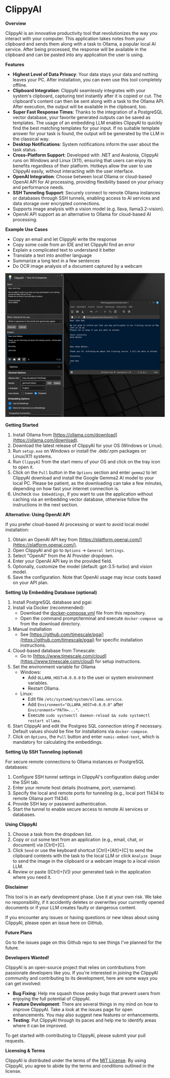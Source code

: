**ClippyAI**
================

**Overview**

ClippyAI is an innovative productivity tool that revolutionizes the way you interact with your computer. This
application takes notes from your clipboard and sends them along with a task to Ollama, a popular local AI service.
After being processed, the response will be available in the clipboard and can be pasted into any application the user is using.

**Features**

* **Highest Level of Data Privacy**: Your data stays your data and nothing leaves your PC. After installation, you can
even use this tool completely offline.
* **Clipboard Integration**: ClippyAI seamlessly integrates with your system's clipboard, capturing text instantly
after it is copied or cut. The clipboard's content can then be sent along with a task to the Ollama API. After execution, the output will be available in the clipboard, too.
* **Super Fast Response Times**: Thanks to the integration of a PostgreSQL vector database, your favorite generated outputs can be saved as templates. The usage of an embedding LLM enables ClippyAI to quickly find the best matching templates for your input. If no suitable template answer for your task is found, the output will be generated by the LLM in the classical way.  
* **Desktop Notifications**: System notifications inform the user about the task status.
* **Cross-Platform Support**: Developed with .NET and Avalonia, ClippyAI runs on Windows and Linux (X11), ensuring that users can enjoy its benefits regardless of their platform. Hotkeys allow the user to use ClippyAI easily, without interacting with the user interface.
* **OpenAI Integration**: Choose between local Ollama or cloud-based OpenAI API for AI processing, providing flexibility based on your privacy and performance needs.
* **SSH Tunneling Support**: Securely connect to remote Ollama instances or databases through SSH tunnels, enabling access to AI services and data storage over encrypted connections.
* Supports image analysis with a vision model (e.g. llava, llama3.2-vision).
* OpenAI API support as an alternative to Ollama for cloud-based AI processing.

**Example Use Cases**

* Copy an email and let ClippyAI write the response
* Copy some code from an IDE and let ClippyAI find an error
* Explain a complicated text to understand it better
* Translate a text into another language
* Summarize a long text in a few sentences
* Do OCR image analysis of a document captured by a webcam

![Clippy Example Screenshot](./Images/clippy.png)

**Getting Started**

1. Install Ollama from [https://ollama.com/download](https://ollama.com/download).
2. Download the latest release of ClippyAI for your OS (Windows or Linux).
3. Run `setup.exe` on Windows or install the .deb/.rpm packages on Linux/X11 systems.
4. Run `ClippyAI` from the start menu of your OS and click on the tray icon to open it.
5. Click on the `Pull` button in the `Options` section and enter `gemma2` to let ClippyAI download and install the Google Gemma2 AI model to your local PC. Please be patient, as the downloading can take a few minutes, depending on how fast your internet connection is.
6. Uncheck `Use Embeddings`, if you want to use the application without caching via an embedding vector database, otherwise follow the instructions in the next section.

**Alternative: Using OpenAI API**

If you prefer cloud-based AI processing or want to avoid local model installation:
1. Obtain an OpenAI API key from [https://platform.openai.com/](https://platform.openai.com/).
2. Open ClippyAI and go to `Options` → `General Settings`.
3. Select "OpenAI" from the AI Provider dropdown.
4. Enter your OpenAI API key in the provided field.
5. Optionally, customize the model (default: gpt-3.5-turbo) and vision model.
6. Save the configuration. Note that OpenAI usage may incur costs based on your API plan.

**Setting Up Embedding Database (optional)**
1. Install PostgreSQL database and pgai:
  1. Install via Docker (recommended):
      - Download the [docker-compose.yml](https://github.com/MrDoe/ClippyAI/blob/main/ClippyAI/Docker/docker-compose.yml) file from this repository.
      - Open the command prompt/terminal and execute `docker-compose up` from the download directory.
  2. Manual installation
      - See [https://github.com/timescale/pgai](https://github.com/timescale/pgai) for specific installation instructions.
  3. Cloud-based database from Timescale:
      - Go to [https://www.timescale.com/cloud](https://www.timescale.com/cloud) for setup instructions.
2. Set the environment variable for Ollama
    - Windows:
        - Add `OLLAMA_HOST=0.0.0.0` to the user or system environment variables.
        - Restart Ollama.
    - Linux:
        - Edit file `/etc/systemd/system/ollama.service`.
        - Add `Environment="OLLAMA_HOST=0.0.0.0"` after `Environment="PATH=..."`.
        - Execute `sudo systemctl daemon-reload && sudo systemctl restart ollama`.
3. Start ClippyAI and edit the Postgres SQL connection string if necessary. Default values should be fine for installations via `docker-compose`.
4. Click on `Options`, the `Pull` button and enter `nomic-embed-text`, which is mandatory for calculating the embeddings.

**Setting Up SSH Tunneling (optional)**

For secure remote connections to Ollama instances or PostgreSQL databases:
1. Configure SSH tunnel settings in ClippyAI's configuration dialog under the SSH tab.
2. Enter your remote host details (hostname, port, username).
3. Specify the local and remote ports for tunneling (e.g., local port 11434 to remote Ollama port 11434).
4. Provide SSH key or password authentication.
5. Start the tunnel to enable secure access to remote AI services or databases.

**Using ClippyAI**

1. Choose a task from the dropdown list.
2. Copy or cut some text from an application (e.g., email, chat, or document) via [Ctrl]+[C].
3. Click `Send` or use the keyboard shortcut [Ctrl]+[Alt]+[C] to send the clipboard contents with the task to the local LLM or
   click `Analyze Image` to send the image in the clipboard or a webcam image to a local vision LLM.
4. Review or paste ([Ctrl]+[V]) your generated task in the application where you need it.

**Disclaimer**

This tool is in an early development phase. Use it at your own risk. We take no responsibility, if it accidently deletes or overwrites your currently opened documents or if your LLM creates faulty or dangerous content.

If you encounter any issues or having questions or new ideas about using ClippyAI, please open an issue here on GitHub.

**Future Plans**

Go to the issues page on this Github repo to see things I've planned for the future.

**Developers Wanted!**

ClippyAI is an open-source project that relies on contributions from passionate developers like you. If you're interested in joining the ClippyAI community and contributing to its development, here are some ways you can get
involved:

* **Bug Fixing**: Help me squash those pesky bugs that prevent users from enjoying the full potential of ClippyAI.
* **Feature Development**: There are several things in my mind on how to improve ClippyAI. Take a look at the issues page for open enhancements. You may also suggest new features or enhancements.
* **Testing**: Put ClippyAI through its paces and help me to identify areas where it can be improved.

To get started with contributing to ClippyAI, please submit your pull requests.

**Licensing & Terms**

ClippyAI is distributed under the terms of the [MIT License](/LICENSE.md). By using ClippyAI, you agree to abide by
the terms and conditions outlined in the license.

